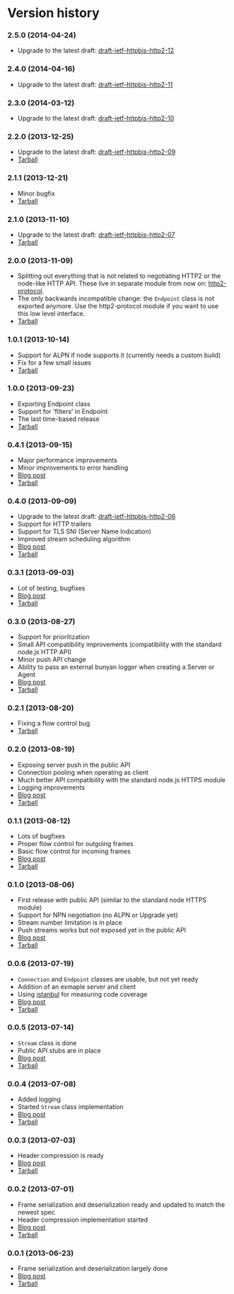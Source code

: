Version history
===============

### 2.5.0 (2014-04-24) ###

* Upgrade to the latest draft: [draft-ietf-httpbis-http2-12]

[draft-ietf-httpbis-http2-12]: http://tools.ietf.org/html/draft-ietf-httpbis-http2-12

### 2.4.0 (2014-04-16) ###

* Upgrade to the latest draft: [draft-ietf-httpbis-http2-11]

[draft-ietf-httpbis-http2-11]: http://tools.ietf.org/html/draft-ietf-httpbis-http2-11

### 2.3.0 (2014-03-12) ###

* Upgrade to the latest draft: [draft-ietf-httpbis-http2-10]

[draft-ietf-httpbis-http2-10]: http://tools.ietf.org/html/draft-ietf-httpbis-http2-10

### 2.2.0 (2013-12-25) ###

* Upgrade to the latest draft: [draft-ietf-httpbis-http2-09]
* [Tarball](https://github.com/molnarg/node-http2/archive/node-http2-2.2.0.tar.gz)

[draft-ietf-httpbis-http2-09]: http://tools.ietf.org/html/draft-ietf-httpbis-http2-09

### 2.1.1 (2013-12-21) ###

* Minor bugfix
* [Tarball](https://github.com/molnarg/node-http2/archive/node-http2-2.1.1.tar.gz)

### 2.1.0 (2013-11-10) ###

* Upgrade to the latest draft: [draft-ietf-httpbis-http2-07][draft-07]
* [Tarball](https://github.com/molnarg/node-http2/archive/node-http2-2.1.0.tar.gz)

[draft-07]: http://tools.ietf.org/html/draft-ietf-httpbis-http2-07

### 2.0.0 (2013-11-09) ###

* Splitting out everything that is not related to negotiating HTTP2 or the node-like HTTP API.
  These live in separate module from now on:
  [http2-protocol](https://github.com/molnarg/node-http2-protocol).
* The only backwards incompatible change: the `Endpoint` class is not exported anymore. Use the
  http2-protocol module if you want to use this low level interface.
* [Tarball](https://github.com/molnarg/node-http2/archive/node-http2-2.0.0.tar.gz)

### 1.0.1 (2013-10-14) ###

* Support for ALPN if node supports it (currently needs a custom build)
* Fix for a few small issues
* [Tarball](https://github.com/molnarg/node-http2/archive/node-http2-1.0.1.tar.gz)

### 1.0.0 (2013-09-23) ###

* Exporting Endpoint class
* Support for 'filters' in Endpoint
* The last time-based release
* [Tarball](https://github.com/molnarg/node-http2/archive/node-http2-1.0.0.tar.gz)

### 0.4.1 (2013-09-15) ###

* Major performance improvements
* Minor improvements to error handling
* [Blog post](http://gabor.molnar.es/blog/2013/09/15/gsoc-week-number-13/)
* [Tarball](https://github.com/molnarg/node-http2/archive/node-http2-0.4.1.tar.gz)

### 0.4.0 (2013-09-09) ###

* Upgrade to the latest draft: [draft-ietf-httpbis-http2-06][draft-06]
* Support for HTTP trailers
* Support for TLS SNI (Server Name Indication)
* Improved stream scheduling algorithm
* [Blog post](http://gabor.molnar.es/blog/2013/09/09/gsoc-week-number-12/)
* [Tarball](https://github.com/molnarg/node-http2/archive/node-http2-0.4.0.tar.gz)

[draft-06]: http://tools.ietf.org/html/draft-ietf-httpbis-http2-06

### 0.3.1 (2013-09-03) ###

* Lot of testing, bugfixes
* [Blog post](http://gabor.molnar.es/blog/2013/09/03/gsoc-week-number-11/)
* [Tarball](https://github.com/molnarg/node-http2/archive/node-http2-0.3.1.tar.gz)

### 0.3.0 (2013-08-27) ###

* Support for prioritization
* Small API compatibility improvements (compatibility with the standard node.js HTTP API)
* Minor push API change
* Ability to pass an external bunyan logger when creating a Server or Agent
* [Blog post](http://gabor.molnar.es/blog/2013/08/27/gsoc-week-number-10/)
* [Tarball](https://github.com/molnarg/node-http2/archive/node-http2-0.3.0.tar.gz)

### 0.2.1 (2013-08-20) ###

* Fixing a flow control bug
* [Tarball](https://github.com/molnarg/node-http2/archive/node-http2-0.2.1.tar.gz)

### 0.2.0 (2013-08-19) ###

* Exposing server push in the public API
* Connection pooling when operating as client
* Much better API compatibility with the standard node.js HTTPS module
* Logging improvements
* [Blog post](http://gabor.molnar.es/blog/2013/08/19/gsoc-week-number-9/)
* [Tarball](https://github.com/molnarg/node-http2/archive/node-http2-0.2.0.tar.gz)

### 0.1.1 (2013-08-12) ###

* Lots of bugfixes
* Proper flow control for outgoing frames
* Basic flow control for incoming frames
* [Blog post](http://gabor.molnar.es/blog/2013/08/12/gsoc-week-number-8/)
* [Tarball](https://github.com/molnarg/node-http2/archive/node-http2-0.1.1.tar.gz)

### 0.1.0 (2013-08-06) ###

* First release with public API (similar to the standard node HTTPS module)
* Support for NPN negotiation (no ALPN or Upgrade yet)
* Stream number limitation is in place
* Push streams works but not exposed yet in the public API
* [Blog post](http://gabor.molnar.es/blog/2013/08/05/gsoc-week-number-6-and-number-7/)
* [Tarball](https://github.com/molnarg/node-http2/archive/node-http2-0.1.0.tar.gz)

### 0.0.6 (2013-07-19) ###

* `Connection` and `Endpoint` classes are usable, but not yet ready
* Addition of an exmaple server and client
* Using [istanbul](https://github.com/gotwarlost/istanbul) for measuring code coverage
* [Blog post](http://gabor.molnar.es/blog/2013/07/19/gsoc-week-number-5/)
* [Tarball](https://github.com/molnarg/node-http2/archive/node-http2-0.0.6.tar.gz)

### 0.0.5 (2013-07-14) ###

* `Stream` class is done
* Public API stubs are in place
* [Blog post](http://gabor.molnar.es/blog/2013/07/14/gsoc-week-number-4/)
* [Tarball](https://github.com/molnarg/node-http2/archive/node-http2-0.0.5.tar.gz)

### 0.0.4 (2013-07-08) ###

* Added logging
* Started `Stream` class implementation
* [Blog post](http://gabor.molnar.es/blog/2013/07/08/gsoc-week-number-3/)
* [Tarball](https://github.com/molnarg/node-http2/archive/node-http2-0.0.4.tar.gz)

### 0.0.3 (2013-07-03) ###

* Header compression is ready
* [Blog post](http://gabor.molnar.es/blog/2013/07/03/the-http-slash-2-header-compression-implementation-of-node-http2/)
* [Tarball](https://github.com/molnarg/node-http2/archive/node-http2-0.0.3.tar.gz)

### 0.0.2 (2013-07-01) ###

* Frame serialization and deserialization ready and updated to match the newest spec
* Header compression implementation started
* [Blog post](http://gabor.molnar.es/blog/2013/07/01/gsoc-week-number-2/)
* [Tarball](https://github.com/molnarg/node-http2/archive/node-http2-0.0.2.tar.gz)

### 0.0.1 (2013-06-23) ###

* Frame serialization and deserialization largely done
* [Blog post](http://gabor.molnar.es/blog/2013/06/23/gsoc-week-number-1/)
* [Tarball](https://github.com/molnarg/node-http2/archive/node-http2-0.0.1.tar.gz)
